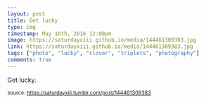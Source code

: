 ```yaml
---
layout: post
title: Get lucky
type: img
timestamp: May 16th, 2016 12:00pm
image: https://saturdayxiii.github.io/media/144461309383.jpg
link: https://saturdayxiii.github.io/media/144461309383.jpg
tags: ["photo", "lucky", "clover", "triplets", "photography"]
comments: true
---
```


Get lucky.
 
  
<small>source: https://saturdayxiii.tumblr.com/post/144461309383</small>